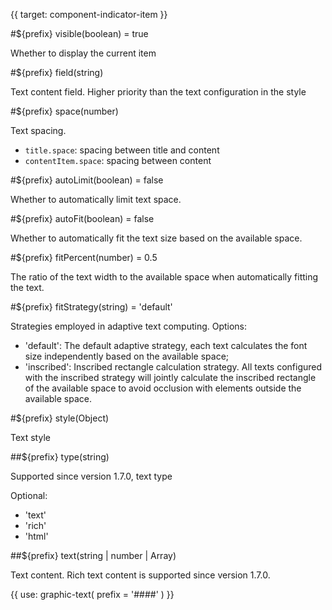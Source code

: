 {{ target: component-indicator-item }}

#${prefix} visible(boolean) = true

Whether to display the current item

#${prefix} field(string)

Text content field.
Higher priority than the text configuration in the style

#${prefix} space(number)

Text spacing.

- `title.space`: spacing between title and content
- `contentItem.space`: spacing between content

#${prefix} autoLimit(boolean) = false

Whether to automatically limit text space.

#${prefix} autoFit(boolean) = false

Whether to automatically fit the text size based on the available space.

#${prefix} fitPercent(number) = 0.5

The ratio of the text width to the available space when automatically fitting the text.

#${prefix} fitStrategy(string) = 'default'

Strategies employed in adaptive text computing. Options:

- 'default': The default adaptive strategy, each text calculates the font size independently based on the available space;
- 'inscribed': Inscribed rectangle calculation strategy. All texts configured with the inscribed strategy will jointly calculate the inscribed rectangle of the available space to avoid occlusion with elements outside the available space.

#${prefix} style(Object)

Text style

##${prefix} type(string)

Supported since version 1.7.0, text type

Optional:

- 'text'
- 'rich'
- 'html'

##${prefix} text(string | number | Array)

Text content.
Rich text content is supported since version 1.7.0.

{{ use: graphic-text(
  prefix = '####'
) }}
